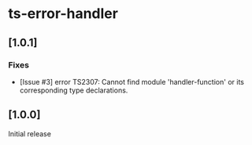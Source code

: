 # ts-error-handler

## [1.0.1]

### Fixes
- [Issue #3] error TS2307: Cannot find module 'handler-function' or its corresponding type declarations.

## [1.0.0]

Initial release
